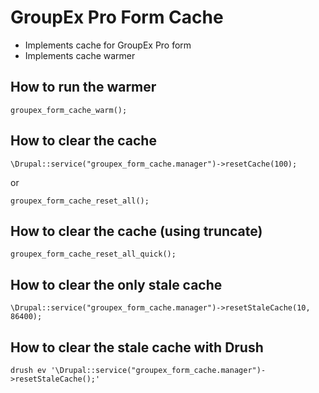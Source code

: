 # GroupEx Pro Form Cache

  * Implements cache for GroupEx Pro form
  * Implements cache warmer
  
## How to run the warmer

``groupex_form_cache_warm();``

## How to clear the cache

``\Drupal::service("groupex_form_cache.manager")->resetCache(100);``

or

``groupex_form_cache_reset_all();``

## How to clear the cache (using truncate)

``groupex_form_cache_reset_all_quick();``

## How to clear the only stale cache

``\Drupal::service("groupex_form_cache.manager")->resetStaleCache(10, 86400);``

## How to clear the stale cache with Drush

``drush ev '\Drupal::service("groupex_form_cache.manager")->resetStaleCache();'``
